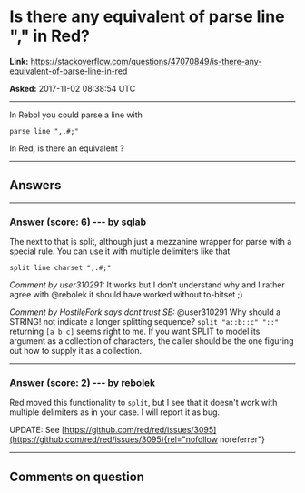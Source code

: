 # Is there any equivalent of parse line &quot;,&quot; in Red?

**Link:**
<https://stackoverflow.com/questions/47070849/is-there-any-equivalent-of-parse-line-in-red>

**Asked:** 2017-11-02 08:38:54 UTC

------------------------------------------------------------------------

In Rebol you could parse a line with

    parse line ",.#;"

In Red, is there an equivalent ?

------------------------------------------------------------------------

## Answers

------------------------------------------------------------------------

### Answer (score: 6) --- by sqlab

The next to that is split, although just a mezzanine wrapper for parse
with a special rule. You can use it with multiple delimiters like that

    split line charset ",.#;"

*Comment by user310291:* It works but I don\'t understand why and I
rather agree with \@rebolek it should have worked without to-bitset ;)

*Comment by HostileFork says dont trust SE:* \@user310291 Why should a
STRING! not indicate a longer splitting sequence? `split "a::b::c" "::"`
returning `[a b c]` seems right to me. If you want SPLIT to model its
argument as a collection of characters, the caller should be the one
figuring out how to supply it as a collection.

------------------------------------------------------------------------

### Answer (score: 2) --- by rebolek

Red moved this functionality to `split`, but I see that it doesn't work
with multiple delimiters as in your case. I will report it as bug.

UPDATE: See
[https://github.com/red/red/issues/3095](https://github.com/red/red/issues/3095){rel="nofollow noreferrer"}

------------------------------------------------------------------------

## Comments on question
